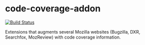 # code-coverage-addon

[![Build Status](https://travis-ci.org/marco-c/code-coverage-addon.svg?branch=master)](https://travis-ci.org/marco-c/code-coverage-addon)

Extensions that augments several Mozilla websites (Bugzilla, DXR, Searchfox, MozReview) with code coverage information.
